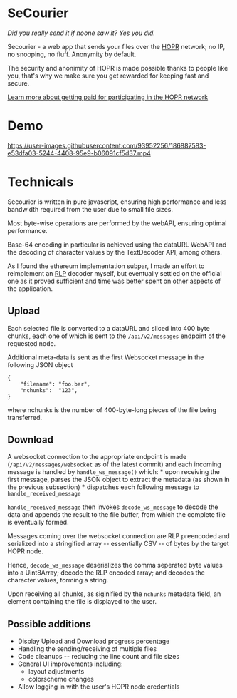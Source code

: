 SeCourier
=====

*Did you really send it if noone saw it? Yes you did.*

Secourier - a web app that sends your files over the [HOPR](https://hoprnet.org/) network;
no IP, no snooping, no fluff. Anonymity by default.

The security and anonimity of HOPR is made possible thanks to people like you,
that's why we make sure you get rewarded for keeping fast and secure.

[Learn more about getting paid for participating in the HOPR network](https://hoprnet.org/token)


Demo
=====

https://user-images.githubusercontent.com/93952256/186887583-e53dfa03-5244-4408-95e9-b06091cf5d37.mp4

Technicals
=====

Secourier is written in pure javascript, ensuring high performance and
less bandwidth required from the user due to small file sizes.

Most byte-wise operations are performed by the webAPI, ensuring optimal performance.

Base-64 encoding in particular is achieved using the dataURL WebAPI and
the decoding of character values by the TextDecoder API, among others.

As I found the ethereum implementation subpar, I made an effort to reimplement
an [RLP]() decoder myself, but eventually settled on the official one as it proved
sufficient and time was better spent on other aspects of the application.


Upload
-----

Each selected file is converted to a dataURL and sliced into 400 byte chunks,
each one of which is sent to the `/api/v2/messages` endpoint of the requested node.

Additional meta-data is sent as the first Websocket message in the following JSON object

```
{
	"filename": "foo.bar",
	"nchunks":  "123",
}
```
where nchunks is the number of 400-byte-long pieces of the file being transferred.

Download
-----

A websocket connection to the appropriate endpoint is made (`/api/v2/messages/websocket`
as of the latest commit) and each incoming message is handled by `handle_ws_message()`
which:
	* upon receiving the first message, parses the JSON object to extract the metadata
	  (as shown in the previous subsection)
	* dispatches each following message to `handle_received_message`

`handle_received_message` then invokes `decode_ws_message` to decode the data and
appends the result to the file buffer, from which the complete file is eventually formed.

Messages coming over the websocket connection are RLP preencoded and serialized into a
stringified array -- essentially CSV -- of bytes by the target HOPR node.

Hence, `decode_ws_message` deserializes the comma seperated byte values into a Uint8Array;
decode the RLP encoded array; and decodes the character values, forming a string.

Upon receiving all chunks, as siginified by the `nchunks` metadata field, an element
containing the file is displayed to the user.


Possible additions
----

* Display Upload and Download progress percentage
* Handling the sending/receiving of multiple files
* Code cleanups -- reducing the line count and file sizes
* General UI improvements including:
	- layout adjustments
	- colorscheme changes
* Allow logging in with the user's HOPR node credentials
